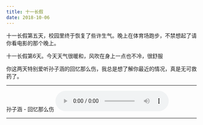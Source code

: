 ```yaml
---
title: 十一长假
date: 2018-10-06
---
```



十一长假第五天，校园里终于恢复了些许生气。晚上在体育场跑步，不禁想起了请你看电影的那个晚上。

十一长假第6天。今天天气很暖和，风吹在身上一点也不冷，很舒服

你这两天特别爱听孙子涵的回忆那么伤，我总是想了解你最近的情况，真是无可救药了。

---
孙子涵 - 回忆那么伤
<audio src="https://static.twesix.cn/audio/%E5%AD%99%E5%AD%90%E6%B6%B5%20-%20%E5%9B%9E%E5%BF%86%E9%82%A3%E4%B9%88%E4%BC%A4.mp3"  controls></audio>

---
